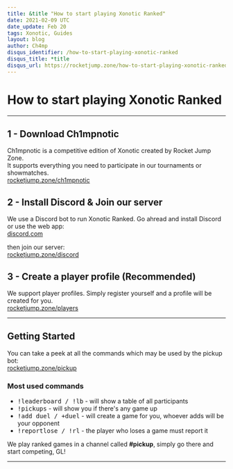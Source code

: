 ```yaml
---
title: &title "How to start playing Xonotic Ranked"
date: 2021-02-09 UTC
date_update: Feb 20
tags: Xonotic, Guides
layout: blog
author: Ch4mp
disqus_identifier: /how-to-start-playing-xonotic-ranked
disqus_title: *title
disqus_url: https://rocketjump.zone/how-to-start-playing-xonotic-ranked
---
```


<h1 class="w3-center">How to start playing Xonotic Ranked</h1>

<hr>

## 1 - Download Ch1mpnotic

Ch1mpnotic is a competitive edition of Xonotic created by Rocket Jump Zone.  
It supports everything you need to participate in our tournaments or showmatches.  
[rocketjump.zone/ch1mpnotic](https://rocketjump.zone/ch1mpnotic)


## 2 - Install Discord & Join our server
We use a Discord bot to run Xonotic Ranked. Go ahread and install Discord or use the web app:  
[discord.com](https://discord.com)  

then join our server:  
[rocketjump.zone/discord](https://rocketjump.zone/discord)


## 3 - Create a player profile (Recommended)

We support player profiles. Simply register yourself and a profile will be created for you.  
[rocketjump.zone/players](https://rocketjump.zone/players)


<hr>

## Getting Started


You can take a peek at all the commands which may be used by the pickup bot:  
[rocketjump.zone/pickup](https://rocketjump.zone/pickup)


### Most used commands
- <kbd>!leaderboard / !lb</kbd> - will show a table of all participants
- <kbd>!pickups</kbd> - will show you if there's any game up
- <kbd>!add duel / +duel</kbd> - will create a game for you, whoever adds will be your opponent
- <kbd>!reportlose / !rl</kbd> - the player who loses a game must report it

We play ranked games in a channel called **#pickup**, simply go there and start competing, GL!  

<hr>
